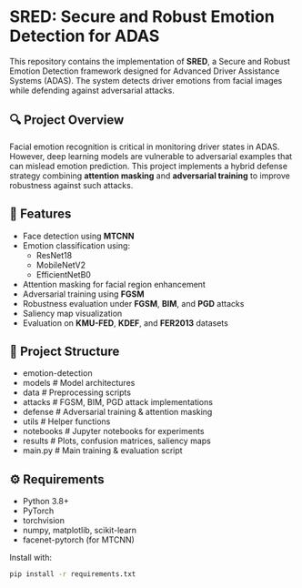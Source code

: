 # SRED: Secure and Robust Emotion Detection for ADAS

This repository contains the implementation of **SRED**, a Secure and Robust Emotion Detection framework designed for Advanced Driver Assistance Systems (ADAS). The system detects driver emotions from facial images while defending against adversarial attacks.

## 🔍 Project Overview

Facial emotion recognition is critical in monitoring driver states in ADAS. However, deep learning models are vulnerable to adversarial examples that can mislead emotion prediction. This project implements a hybrid defense strategy combining **attention masking** and **adversarial training** to improve robustness against such attacks.

## 🧰 Features

- Face detection using **MTCNN**
- Emotion classification using:
  - ResNet18
  - MobileNetV2
  - EfficientNetB0
- Attention masking for facial region enhancement
- Adversarial training using **FGSM**
- Robustness evaluation under **FGSM**, **BIM**, and **PGD** attacks
- Saliency map visualization
- Evaluation on **KMU-FED**, **KDEF**, and **FER2013** datasets

## 📁 Project Structure

- emotion-detection
- models # Model architectures
- data # Preprocessing scripts
- attacks # FGSM, BIM, PGD attack implementations
- defense # Adversarial training & attention masking
- utils # Helper functions
- notebooks # Jupyter notebooks for experiments
- results # Plots, confusion matrices, saliency maps
- main.py # Main training & evaluation script

## ⚙️ Requirements

- Python 3.8+
- PyTorch
- torchvision
- numpy, matplotlib, scikit-learn
- facenet-pytorch (for MTCNN)

Install with:

```bash
pip install -r requirements.txt
